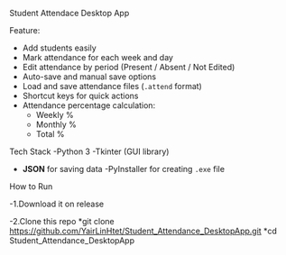 Student Attendace Desktop App

Feature:
- Add students easily
- Mark attendance for each week and day
- Edit attendance by period (Present / Absent / Not Edited)
- Auto-save and manual save options
- Load and save attendance files (`.attend` format)
- Shortcut keys for quick actions
- Attendance percentage calculation:
  - Weekly %
  - Monthly %
  - Total %
 
Tech Stack
-Python 3
-Tkinter (GUI library)
- **JSON** for saving data
-PyInstaller for creating `.exe` file

How to Run

-1.Download it on release

-2.Clone this repo
  *git clone https://github.com/YairLinHtet/Student_Attendance_DesktopApp.git
  *cd Student_Attendance_DesktopApp
